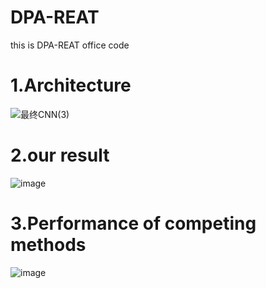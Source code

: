 # DPA-REAT
this is DPA-REAT office code

# 1.Architecture
![最终CNN(3)](https://github.com/user-attachments/assets/809508d2-45e6-4231-a1a9-0233c2c84e85)

# 2.our result
![image](https://github.com/user-attachments/assets/cc13d07a-e33c-437e-8771-c8cb6adbc4e7)

# 3.Performance of competing methods
![image](https://github.com/user-attachments/assets/7c2aef54-8d2e-47e1-ae46-687c52303340)
